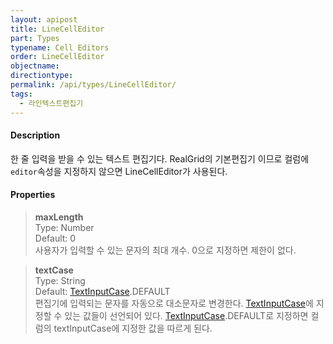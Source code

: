 ```yaml
---
layout: apipost
title: LineCellEditor
part: Types
typename: Cell Editors
order: LineCellEditor
objectname: 
directiontype: 
permalink: /api/types/LineCellEditor/
tags:
  - 라인텍스트편집기
---
```



#### Description

 한 줄 입력을 받을 수 있는 텍스트 편집기다. RealGrid의 기본편집기 이므로 컬럼에 `editor`속성을 지정하지 않으면 LineCellEditor가 사용된다.


#### Properties

> **maxLength**  
> Type: Number  
> Default: 0  
> 사용자가 입력할 수 있는 문자의 최대 개수. 0으로 지정하면 제한이 없다.  


> **textCase**  
> Type: String  
> Default: [TextInputCase](/api/types/TextInputCase).DEFAULT  
> 편집기에 입력되는 문자를 자동으로 대소문자로 변경한다. [TextInputCase](/api/types/TextInputCase)에 지정할 수 있는 값들이 선언되어 있다. [TextInputCase](/api/types/TextInputCase).DEFAULT로 지정하면 컬럼의 textInputCase에 지정한 값을 따르게 된다.
